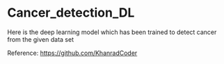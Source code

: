 # Cancer_detection_DL
Here is the deep learning model which has been trained to detect cancer from the given data set 

Reference: https://github.com/KhanradCoder 
